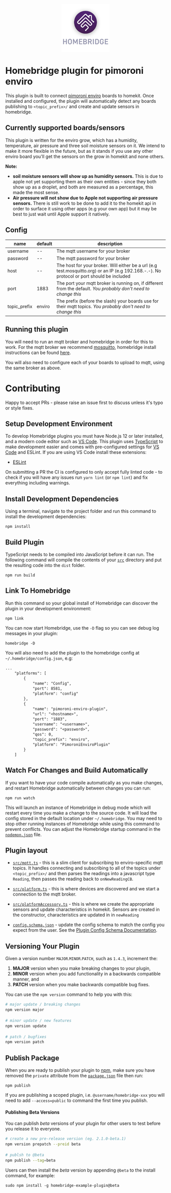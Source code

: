 
<p align="center">

<img src="https://github.com/homebridge/branding/raw/master/logos/homebridge-wordmark-logo-vertical.png" width="150">

</p>


# Homebridge plugin for pimoroni enviro

This plugin is built to connect [pimoroni enviro](https://github.com/pimoroni/enviro) boards to homekit. Once installed and configured, the plugin will automatically detect any boards publishing to `<topic_prefix>/` and create and update sensors in homebridge. 

## Currently supported boards/sensors

This plugin is written for the enviro grow, which has a humidity, temperature, air pressure and three soil moisture sensors on it. We intend to make it more flexible in the future, but as it stands if you use any other enviro board you'll get the sensors on the grow in homekit and none others.

**Note:** 
- **soil moisture sensors will show up as humidity sensors.** This is due to apple not yet supporting them as their own entities - since they both show up as a droplet, and both are measured as a percentage, this made the most sense. 
- **Air pressure will not show due to Apple not supporting air pressure sensors.** There is still work to be done to add it to the homekit api in order to surface it using other apps (e.g your own app) but it may be best to just wait until Apple support it natively.

## Config

| name  | default  | description  |
|---|---|---|
| username  | --  | The mqtt username for your broker  |
| password  | --  | The mqtt password for your broker  |
| host  |  -- | The host for your broker. Will either be a url (e.g test.mosquitto.org) or an IP (e.g 192.168.-.-). No protocol or port should be included |
| port  | 1883 | The port your mqtt broker is running on, if different from the default. *You probably don't need to change this*  |
| topic_prefix  | enviro | The prefix (before the slash) your boards use for their mqtt topics. *You probably don't need to change this*  |



## Running this plugin
You will need to run an mqtt broker and homebridge in order for this to work. For the mqtt broker we recommend [mosquitto](https://mosquitto.org), homebridge install instructions can be found [here](https://homebridge.io).

You will also need to configure each of your boards to upload to mqtt, using the same broker as above.

# Contributing

Happy to accept PRs - please raise an issue first to discuss unless it's typo or style fixes. 
## Setup Development Environment

To develop Homebridge plugins you must have Node.js 12 or later installed, and a modern code editor such as [VS Code](https://code.visualstudio.com/). This plugin uses [TypeScript](https://www.typescriptlang.org/) to make development easier and comes with pre-configured settings for [VS Code](https://code.visualstudio.com/) and ESLint. If you are using VS Code install these extensions:

* [ESLint](https://marketplace.visualstudio.com/items?itemName=dbaeumer.vscode-eslint)

On submitting a PR the CI is configured to only accept fully linted code - to check if you will have any issues run `yarn lint` (or `npm lint`) and fix everything including warnings.

## Install Development Dependencies

Using a terminal, navigate to the project folder and run this command to install the development dependencies:

```
npm install
```

## Build Plugin

TypeScript needs to be compiled into JavaScript before it can run. The following command will compile the contents of your [`src`](./src) directory and put the resulting code into the `dist` folder.

```
npm run build
```

## Link To Homebridge

Run this command so your global install of Homebridge can discover the plugin in your development environment:

```
npm link
```

You can now start Homebridge, use the `-D` flag so you can see debug log messages in your plugin:

```
homebridge -D
```

You will also need to add the plugin to the homebridge config at `~/.homebridge/config.json`, e.g:
```
...
    "platforms": [
        {
            "name": "Config",
            "port": 8581,
            "platform": "config"
        },
        {
            "name": "pimoroni-enviro-plugin",
            "url": "<hostname>",
            "port": "1883",
            "username": "<username>",
            "password": "<password>",
            "qos": 0,
            "topic_prefix": "enviro",
            "platform": "PimoroniEnviroPlugin"
        }
    ]
```
## Watch For Changes and Build Automatically

If you want to have your code compile automatically as you make changes, and restart Homebridge automatically between changes you can run:

```
npm run watch
```

This will launch an instance of Homebridge in debug mode which will restart every time you make a change to the source code. It will load the config stored in the default location under `~/.homebridge`. You may need to stop other running instances of Homebridge while using this command to prevent conflicts. You can adjust the Homebridge startup command in the [`nodemon.json`](./nodemon.json) file.

## Plugin layout

* [`src/mqtt.ts`](./src/mqtt.ts) - this is a slim client for subscribing to enviro-specific mqtt topics. It handles connecting and subscribing to all of the topics under `<topic_prefix>/` and then parses the readings into a javascript type `Reading`, then passes the reading back to `onNewReadingCB`.

* [`src/platform.ts`](./src/platform.ts) - this is where devices are discovered and we start a connection to the mqtt broker.

* [`src/platformAccessory.ts`](./src/platformAccessory.ts) - this is where we create the appropriate sensors and update characteristics in homekit. Sensors are created in the constructor, characteristics are updated in in `newReading`

* [`config.schema.json`](./config.schema.json) - update the config schema to match the config you expect from the user. See the [Plugin Config Schema Documentation](https://developers.homebridge.io/#/config-schema).

## Versioning Your Plugin

Given a version number `MAJOR`.`MINOR`.`PATCH`, such as `1.4.3`, increment the:

1. **MAJOR** version when you make breaking changes to your plugin,
2. **MINOR** version when you add functionality in a backwards compatible manner, and
3. **PATCH** version when you make backwards compatible bug fixes.

You can use the `npm version` command to help you with this:

```bash
# major update / breaking changes
npm version major

# minor update / new features
npm version update

# patch / bugfixes
npm version patch
```

## Publish Package

When you are ready to publish your plugin to [npm](https://www.npmjs.com/), make sure you have removed the `private` attribute from the [`package.json`](./package.json) file then run:

```
npm publish
```

If you are publishing a scoped plugin, i.e. `@username/homebridge-xxx` you will need to add `--access=public` to command the first time you publish.

#### Publishing Beta Versions

You can publish *beta* versions of your plugin for other users to test before you release it to everyone.

```bash
# create a new pre-release version (eg. 2.1.0-beta.1)
npm version prepatch --preid beta

# publsh to @beta
npm publish --tag=beta
```

Users can then install the  *beta* version by appending `@beta` to the install command, for example:

```
sudo npm install -g homebridge-example-plugin@beta
```


